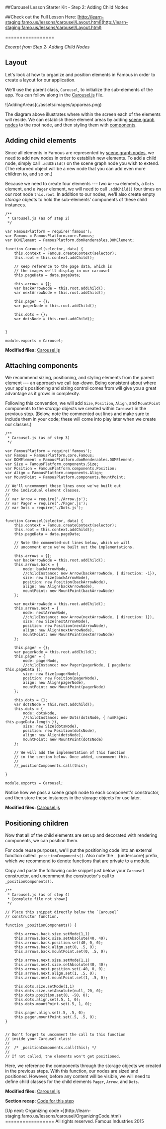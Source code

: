 ##Carousel Lesson Starter Kit - Step 2: Adding Child Nodes

##Check out the Full Lesson Here:
[http://learn-staging.famo.us/lessons/carousel/Layout.html](http://learn-staging.famo.us/lessons/carousel/Layout.html)

=================

_Excerpt from Step 2: Adding Child Nodes_

## Layout

<span class="intro-graf">
Let's look at how to organize and position elements in Famous in order to create a layout for our application.
</span>

We'll use the parent class, `Carousel`, to initialize the sub-elements of the app. You can follow along in the [Carousel.js](https://github.famo.us/learn/lesson-carousel-starter-kit/blob/step1/HelloFamous/src/carousel/Carousel.js) file.

<span class="art-insert">
![AddingAreas](./assets/images/appareas.png)
</span>

The diagram above illustrates where within the screen each of the elements will reside. We can establish these element areas by adding [scene graph nodes](#) to the root node, and then styling them with [components](#).

## Adding child elements

Since all elements in Famous are represented by [scene graph nodes](#), we need to add new nodes in order to establish new elements. To add a child node, simply call `.addChild()` on the scene graph node you wish to extend. (The returned object will be a new node that you can add even more children to, and so on.)

Because we need to create four elements --- two `Arrow` elements, a `Dots` element, and a `Pager` element, we will need to call `.addChild()` four times on our root node `this.root`. In addition to our nodes, we'll also create empty _storage_ objects to hold the sub-elements' components of these child instances.

    /**
     * Carousel.js (as of step 2)
     */

    var FamousPlatform = require('famous');
    var Famous = FamousPlatform.core.Famous;
    var DOMElement = FamousPlatform.domRenderables.DOMElement;

    function Carousel(selector, data) {
        this.context = Famous.createContext(selector);
        this.root = this.context.addChild();

        // Keep reference to the page data, which is
        // the images we'll display in our carousel
        this.pageData = data.pageData;

        this.arrows = {};
        var backArrowNode = this.root.addChild();
        var nextArrowNode = this.root.addChild();

        this.pager = {};
        var pagerNode = this.root.addChild();

        this.dots = {};
        var dotsNode = this.root.addChild();

        
    }

    module.exports = Carousel;

<div class="sidenote">
<p><strong>Modified files:</strong> <a href="hhttps://github.famo.us/learn/lesson-carousel-starter-kit/blob/step2/AddingChildNodes/src/carousel/Carousel.js">Carousel.js</a></p>
</div>

## Attaching components

We recommend sizing, positioning, and styling elements from the parent element --- an approach we call _top-down_. Being consistent about where your app's positioning and sizing control comes from will give you a great advantage as it grows in complexity.

Following this convention, we will add `Size`, `Position`, `Align`, and `MountPoint` components to the _storage_ objects we created within `Carousel` in the previous step. (Below, note the commented out lines and make sure to include them in your code; these will come into play later when we create our classes.)
    
    /**
     * Carousel.js (as of step 3)
     */

    var FamousPlatform = require('famous');
    var Famous = FamousPlatform.core.Famous;
    var DOMElement = FamousPlatform.domRenderables.DOMElement;
    var Size = FamousPlatform.components.Size;
    var Position = FamousPlatform.components.Position;
    var Align = FamousPlatform.components.Align;
    var MountPoint = FamousPlatform.components.MountPoint;

    // We'll uncommment these lines once we've built out
    // the individual element classes.
    //
    // var Arrow = require('./Arrow.js');
    // var Pager = require('./Pager.js');
    // var Dots = require('./Dots.js');


    function Carousel(selector, data) {
        this.context = Famous.createContext(selector);
        this.root = this.context.addChild();
        this.pageData = data.pageData;
        
        // Note the commented-out lines below, which we will
        // uncomment once we've built out the implementations.

        this.arrows = {};
        var backArrowNode = this.root.addChild();
        this.arrows.back = {
            node: backArrowNode,
            //childInstance: new Arrow(backArrowNode, { direction: -1}),
            size: new Size(backArrowNode),
            position: new Position(backArrowNode),
            align: new Align(backArrowNode),
            mountPoint: new MountPoint(backArrowNode)
        };

        var nextArrowNode = this.root.addChild();
        this.arrows.next = {
            node: nextArrowNode,
            //childInstance: new Arrow(nextArrowNode, { direction: 1}),
            size: new Size(nextArrowNode),
            position: new Position(nextArrowNode),
            align: new Align(nextArrowNode),
            mountPoint: new MountPoint(nextArrowNode)
        };
     
        this.pager = {};
        var pagerNode = this.root.addChild();
        this.pager = {
            node: pagerNode,
            //childInstance: new Pager(pagerNode, { pageData: this.pageData }),
            size: new Size(pagerNode),
            position: new Position(pagerNode),
            align: new Align(pagerNode),
            mountPoint: new MountPoint(pagerNode)
        };

        this.dots = {};
        var dotsNode = this.root.addChild();
        this.dots = {
            node: dotsNode,
            //childInstance: new Dots(dotsNode, { numPages: this.pageData.length }),
            size: new Size(dotsNode),
            position: new Position(dotsNode),
            align: new Align(dotsNode),
            mountPoint: new MountPoint(dotsNode)
        };

        // We will add the implementation of this function
        // in the section below. Once added, uncomment this.
        //
        //_positionComponents.call(this);

    }

    module.exports = Carousel;

Notice how we pass a scene graph node to each component's constructor, and then store these instances in the storage objects for use later.

<div class="sidenote--other">
<p><strong>Modified files:</strong> <a href="https://github.famo.us/learn/lesson-carousel-starter-kit/blob/step3/AddingComponents/src/carousel/Carousel.js">Carousel.js</a></p>
</div>

## Positioning children

Now that all of the child elements are set up and decorated with rendering components, we can position them.

For code reuse purposes, we'll put the positioning code into an external function called `_positionComponents()`. Also note the `_` (underscore) prefix, which we recommend to denote functions that are private to a module.

Copy and paste the following code snippet just below your `Carousel` constructor, and uncomment the constructor's call to `_positionComponents()`.

    /**
     * Carousel.js (as of step 4)
     * [complete file not shown]
     */

    // Place this snippet directly below the `Carousel`
    // constructor function.

    function _positionComponents() {
        
        this.arrows.back.size.setMode(1,1)
        this.arrows.back.size.setAbsolute(40, 40);
        this.arrows.back.position.set(40, 0, 0);
        this.arrows.back.align.set(0, .5, 0);
        this.arrows.back.mountPoint.set(0, .5, 0);
        
        this.arrows.next.size.setMode(1,1)
        this.arrows.next.size.setAbsolute(40, 40);
        this.arrows.next.position.set(-40, 0, 0);
        this.arrows.next.align.set(1, .5, 0);
        this.arrows.next.mountPoint.set(1, .5, 0);
        
        this.dots.size.setMode(1,1)
        this.dots.size.setAbsolute(null, 20, 0);
        this.dots.position.set(0, -50, 0);
        this.dots.align.set(.5, 1, 0);
        this.dots.mountPoint.set(.5, 1, 0);
        
        this.pager.align.set(.5, .5, 0);
        this.pager.mountPoint.set(.5, .5, 0);
    }

    
    // Don't forget to uncomment the call to this function
    // inside your Carousel class!
    //
    //  /* _positionComponents.call(this); */
    //
    // If not called, the elements won't get positioned. 

Here, we reference the components through the storage objects we created in the previous steps. With this function, our nodes are sized and positioned. However, before any content will be visible, we will need to define child classes for the child elements `Pager`, `Arrow`, and `Dots`.

<div class="sidenote--other">
<p><strong>Modified files:</strong> <a href="https://github.famo.us/learn/lesson-carousel-starter-kit/blob/step4/PositioningChildren/src/carousel/Carousel.js">Carousel.js</a></p>
</div>

<div class="sidenote">
<p><strong>Section recap:</strong> <a href="https://github.famo.us/learn/lesson-carousel-starter-kit/tree/step4/PositioningChildren">Code for this step</a></p>
</div>

<span class="cta">
[Up next: Organizing code &raquo;](http://learn-staging.famo.us/lessons/carousel/OrganizingCode.html)
</span>
=================
All rights reserved. Famous Industries 2015
